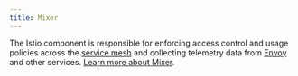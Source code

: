```yaml
---
title: Mixer
---
```


The Istio component is responsible for enforcing access control and usage policies across the [service mesh](#service-mesh) and collecting telemetry data
from [Envoy](#envoy) and other services.
[Learn more about Mixer](/docs/reference/config/policy-and-telemetry/).
